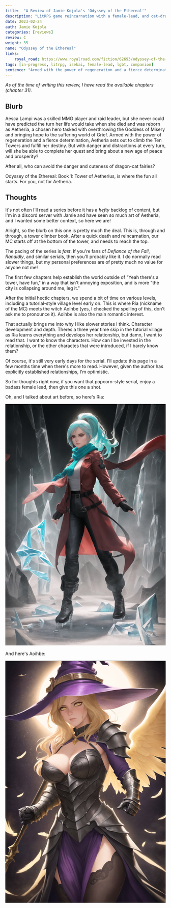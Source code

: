 ```yaml
---
title:  "A Review of Jamie Kojola's 'Odyssey of the Ethereal'"
description: "LitRPG game reincarnation with a female-lead, and cat-dragon pet."
date: 2023-02-24
auth: Jamie Kojola
categories: [reviews]
review: C
weight: 35
name: "Odyssey of the Ethereal"
links:
    royal_road: https://www.royalroad.com/fiction/62693/odyssey-of-the-ethereal-prog-fantasytower-climbaether
tags: [in-progress, litrpg, isekai, female-lead, lgbt, companion]
sentence: "Armed with the power of regeneration and a fierce determination, Aetheria sets out to climb the Ten Towers and fulfill her destiny."
---
```


*As of the time of writing this review, I have read the available chapters (chapter 31).*

## Blurb 

Aesca Lampi was a skilled MMO player and raid leader, but she never could have predicted the turn her life would take when she died and was reborn as Aetheria, a chosen hero tasked with overthrowing the Goddess of Misery and bringing hope to the suffering world of Grief. Armed with the power of regeneration and a fierce determination, Aetheria sets out to climb the Ten Towers and fulfill her destiny. But with danger and distractions at every turn, will she be able to complete her quest and bring about a new age of peace and prosperity?

After all, who can avoid the danger and cuteness of dragon-cat fairies?

Odyssey of the Ethereal: Book 1: Tower of Aetherius, is where the fun all starts. For you, not for Aetheria.

## Thoughts

It's not often I'll read a series before it has a *hefty* backlog of content, but I'm in a discord server with Jamie and have seen so much art of Aetheria, and I wanted some better context, so here we are!

Alright, so the blurb on this one is pretty much the deal. This is, through and through, a tower climber book. After a quick death and reincarnation, our MC starts off at the bottom of the tower, and needs to reach the top. 

The pacing of the series is *fast*. If you're fans of *Defiance of the Fall*, *Randidly*, and similar serials, then you'll probably like it. I do normally read slower things, but my personal preferences are of pretty much no value for anyone not me!

The first few chapters help establish the world outside of "Yeah there's a tower, have fun," in a way that isn't annoying exposition, and is more "the city is collapsing around me, leg it." 

After the initial hectic chapters, we spend a bit of time on various levels, including a tutorial-style village level early on. This is where Ria (nickname of the MC) meets the witch Aoihbe (yes, I checked the spelling of this, don't ask me to pronounce it). Aoihbe is also the main romantic interest.

That actually brings me into why I like slower stories I think. Character development and depth. Theres a three year time skip in the tutorial village as Ria learns everything and develops her relationship, but damn, I want to read that. I want to know the characters. How can I be invested in the relationship, or the other charactes that were introduced, if I barely know them?

Of course, it's still very early days for the serial. I'll update this page in a few months time when there's more to read. However, given the author has explicitly established relationships, I'm optimistic.

So for thoughts right now, if you want that popcorn-style serial, enjoy a badass female lead, then give this one a shot.

Oh, and I talked about art before, so here's Ria:

![](ria.png?class="img-smaller")

And here's Aoihbe:

![](aoihbe.png?class="img-smaller")
